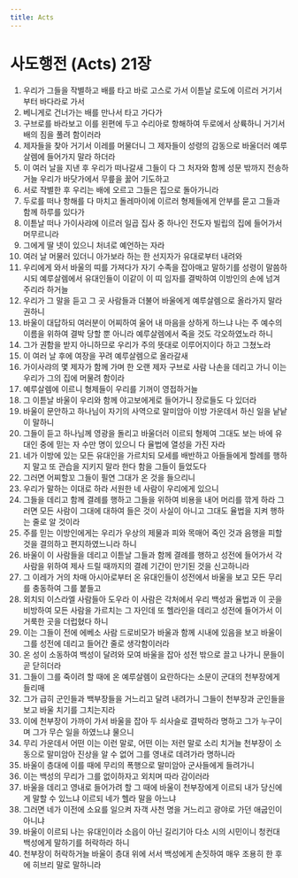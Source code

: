 ```yaml
---
title: Acts
---
```


# 사도행전 (Acts) 21장
1. 우리가 그들을 작별하고 배를 타고 바로 고스로 가서 이튿날 로도에 이르러 거기서부터 바다라로 가서
1. 베니게로 건너가는 배를 만나서 타고 가다가
1. 구브로를 바라보고 이를 왼편에 두고 수리아로 항해하여 두로에서 상륙하니 거기서 배의 짐을 풀려 함이러라
1. 제자들을 찾아 거기서 이레를 머물더니 그 제자들이 성령의 감동으로 바울더러 예루살렘에 들어가지 말라 하더라
1. 이 여러 날을 지낸 후 우리가 떠나갈새 그들이 다 그 처자와 함께 성문 밖까지 전송하거늘 우리가 바닷가에서 무릎을 꿇어 기도하고
1. 서로 작별한 후 우리는 배에 오르고 그들은 집으로 돌아가니라
1. 두로를 떠나 항해를 다 마치고 돌레마이에 이르러 형제들에게 안부를 묻고 그들과 함께 하루를 있다가
1. 이튿날 떠나 가이사랴에 이르러 일곱 집사 중 하나인 전도자 빌립의 집에 들어가서 머무르니라
1. 그에게 딸 넷이 있으니 처녀로 예언하는 자라
1. 여러 날 머물러 있더니 아가보라 하는 한 선지자가 유대로부터 내려와
1. 우리에게 와서 바울의 띠를 가져다가 자기 수족을 잡아매고 말하기를 성령이 말씀하시되 예루살렘에서 유대인들이 이같이 이 띠 임자를 결박하여 이방인의 손에 넘겨 주리라 하거늘
1. 우리가 그 말을 듣고 그 곳 사람들과 더불어 바울에게 예루살렘으로 올라가지 말라 권하니
1. 바울이 대답하되 여러분이 어찌하여 울어 내 마음을 상하게 하느냐 나는 주 예수의 이름을 위하여 결박 당할 뿐 아니라 예루살렘에서 죽을 것도 각오하였노라 하니
1. 그가 권함을 받지 아니하므로 우리가 주의 뜻대로 이루어지이다 하고 그쳤노라
1. 이 여러 날 후에 여장을 꾸려 예루살렘으로 올라갈새
1. 가이사랴의 몇 제자가 함께 가며 한 오랜 제자 구브로 사람 나손을 데리고 가니 이는 우리가 그의 집에 머물려 함이라
1. 예루살렘에 이르니 형제들이 우리를 기꺼이 영접하거늘
1. 그 이튿날 바울이 우리와 함께 야고보에게로 들어가니 장로들도 다 있더라
1. 바울이 문안하고 하나님이 자기의 사역으로 말미암아 이방 가운데서 하신 일을 낱낱이 말하니
1. 그들이 듣고 하나님께 영광을 돌리고 바울더러 이르되 형제여 그대도 보는 바에 유대인 중에 믿는 자 수만 명이 있으니 다 율법에 열성을 가진 자라
1. 네가 이방에 있는 모든 유대인을 가르치되 모세를 배반하고 아들들에게 할례를 행하지 말고 또 관습을 지키지 말라 한다 함을 그들이 들었도다
1. 그러면 어찌할꼬 그들이 필연 그대가 온 것을 들으리니
1. 우리가 말하는 이대로 하라 서원한 네 사람이 우리에게 있으니
1. 그들을 데리고 함께 결례를 행하고 그들을 위하여 비용을 내어 머리를 깎게 하라 그러면 모든 사람이 그대에 대하여 들은 것이 사실이 아니고 그대도 율법을 지켜 행하는 줄로 알 것이라
1. 주를 믿는 이방인에게는 우리가 우상의 제물과 피와 목매어 죽인 것과 음행을 피할 것을 결의하고 편지하였느니라 하니
1. 바울이 이 사람들을 데리고 이튿날 그들과 함께 결례를 행하고 성전에 들어가서 각 사람을 위하여 제사 드릴 때까지의 결례 기간이 만기된 것을 신고하니라
1. 그 이레가 거의 차매 아시아로부터 온 유대인들이 성전에서 바울을 보고 모든 무리를 충동하여 그를 붙들고
1. 외치되 이스라엘 사람들아 도우라 이 사람은 각처에서 우리 백성과 율법과 이 곳을 비방하여 모든 사람을 가르치는 그 자인데 또 헬라인을 데리고 성전에 들어가서 이 거룩한 곳을 더럽혔다 하니
1. 이는 그들이 전에 에베소 사람 드로비모가 바울과 함께 시내에 있음을 보고 바울이 그를 성전에 데리고 들어간 줄로 생각함이러라
1. 온 성이 소동하여 백성이 달려와 모여 바울을 잡아 성전 밖으로 끌고 나가니 문들이 곧 닫히더라
1. 그들이 그를 죽이려 할 때에 온 예루살렘이 요란하다는 소문이 군대의 천부장에게 들리매
1. 그가 급히 군인들과 백부장들을 거느리고 달려 내려가니 그들이 천부장과 군인들을 보고 바울 치기를 그치는지라
1. 이에 천부장이 가까이 가서 바울을 잡아 두 쇠사슬로 결박하라 명하고 그가 누구이며 그가 무슨 일을 하였느냐 물으니
1. 무리 가운데서 어떤 이는 이런 말로, 어떤 이는 저런 말로 소리 치거늘 천부장이 소동으로 말미암아 진상을 알 수 없어 그를 영내로 데려가라 명하니라
1. 바울이 층대에 이를 때에 무리의 폭행으로 말미암아 군사들에게 들려가니
1. 이는 백성의 무리가 그를 없이하자고 외치며 따라 감이러라
1. 바울을 데리고 영내로 들어가려 할 그 때에 바울이 천부장에게 이르되 내가 당신에게 말할 수 있느냐 이르되 네가 헬라 말을 아느냐
1. 그러면 네가 이전에 소요를 일으켜 자객 사천 명을 거느리고 광야로 가던 애굽인이 아니냐
1. 바울이 이르되 나는 유대인이라 소읍이 아닌 길리기아 다소 시의 시민이니 청컨대 백성에게 말하기를 허락하라 하니
1. 천부장이 허락하거늘 바울이 층대 위에 서서 백성에게 손짓하여 매우 조용히 한 후에 히브리 말로 말하니라